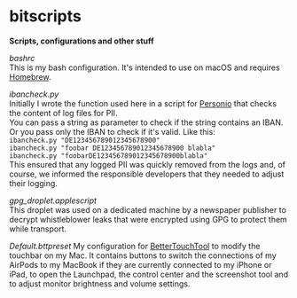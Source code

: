 # bitscripts

**Scripts, configurations and other stuff**

*bashrc*  
This is my bash configuration. It's intended to use on macOS and requires [Homebrew](https://brew.sh "Homebrew Homepage").

*ibancheck.py*  
Initially I wrote the function used here in a script for [Personio](https://www.personio.com "Personio's Homepage") that checks the content of log files for PII.  
You can pass a string as parameter to check if the string contains an IBAN. Or you pass only the IBAN to check if it's valid. Like this:  
`ibancheck.py "DE123456789012345678900"`  
`ibancheck.py "foobar DE123456789012345678900 blabla"`  
`ibancheck.py "foobarDE123456789012345678900blabla"`  
This ensured that any logged PII was quickly removed from the logs and, of course, we informed the responsible developers that they needed to adjust their logging.

*gpg_droplet.applescript*  
This droplet was used on a dedicated machine by a newspaper publisher to decrypt whistleblower leaks that were encrypted using GPG to protect them while transport.

*Default.bttpreset*
My configuration for [BetterTouchTool](https://folivora.ai) to modify the touchbar on my Mac. It contains buttons to switch the connections of my AirPods to my MacBook if they are currently connected to my iPhone or iPad, to open the Launchpad, the control center and the screenshot tool and to adjust monitor brightness and volume settings. 